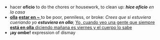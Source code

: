 - hacer **oficio** to do the chores or housework, to clean up: _**hice oficio** en la casa_
- [**olla**](https://www.asale.org/damer/olla) [ **estar en ~** ](https://diccionariolibre.com/definicion/Olla) to be poor, penniless, or broke: _Crees que si estuviera cueriando yo **estuviera en olla**_; [Yo, cuando veo una gente que siempre **está en olla** diciendo mañana es viernes y el cuerpo lo sabe](https://www.instagram.com/reel/CsrCgjJtfs0/?utm_source=ig_web_copy_link)
- **¡ay ombe!** expression of dismay